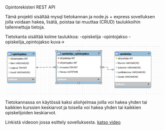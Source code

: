 Opintorekisteri REST API

Tämä projekti sisältää mysql tietokannan ja node.js + express sovelluksen jolla voidaan hakea, lisätä, poistaa tai muuttaa (CRUD) taulukkoihin tallennettuja tietoja. 

Tietokanta sisältää kolme taulukkoa:
-opiskelija
-opintojakso
-opiskelija_opintojakso
kuva-> ![ER-diagrammi](./ER-diagrammi_kuva.png)

Tietokannassa on käytössä kaksi aliohjelmaa joilla voi hakea yhden tai kaikkien kurssien keskiarvot ja toisella voi hakea yhden tai kaikkien opiskelijoiden keskiarvot. 

Linkistä videoon jossa esittely sovelluksesta. 
[katso video](https://unioulu-my.sharepoint.com/:v:/g/personal/tkarsika24_students_oamk_fi/ET4N6JAYO7NIuvcEVRatuDwBOH3BK2G_ZjPYkG37iqW3DQ?nav=eyJyZWZlcnJhbEluZm8iOnsicmVmZXJyYWxBcHAiOiJTdHJlYW1XZWJBcHAiLCJyZWZlcnJhbFZpZXciOiJTaGFyZURpYWxvZy1MaW5rIiwicmVmZXJyYWxBcHBQbGF0Zm9ybSI6IldlYiIsInJlZmVycmFsTW9kZSI6InZpZXcifX0%3D&e=uTFHzv)
